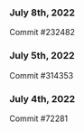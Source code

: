 ### July 8th, 2022

Commit #232482

### July 5th, 2022

Commit #314353


### July 4th, 2022

Commit #72281
